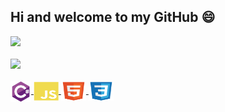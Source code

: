 ## Hi and welcome to my GitHub 😄


 <div>
   <a href="https://github.com/MPoleto">
   <img height="180em" src="https://github-readme-stats-sigma-five.vercel.app/api?username=MPoleto&show_icons=true&theme=github_dark&include_all_commits=true&count_private=true"/>
   <br><br>
   <img height="180em" src="https://github-readme-stats-sigma-five.vercel.app/api/top-langs/?username=MPoleto&layout=compact&langs_count=6&theme=github_dark"/>
</div>
<div style="display: inline_block"><br>
  <img align="center" alt="Csharp" height="33" src="https://raw.githubusercontent.com/devicons/devicon/master/icons/csharp/csharp-original.svg">
  <img align="center" alt="Js" height="30" width="40" src="https://raw.githubusercontent.com/devicons/devicon/master/icons/javascript/javascript-plain.svg">
  <img align="center" alt="HTML" height="30" width="40" src="https://raw.githubusercontent.com/devicons/devicon/master/icons/html5/html5-original.svg">
  <img align="center" alt="CSS" height="30" width="40" src="https://raw.githubusercontent.com/devicons/devicon/master/icons/css3/css3-original.svg">
</div>


